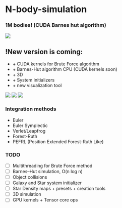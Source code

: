 # N-body-simulation

### 1M bodies! (CUDA Barnes hut algorithm)
![](/visualizations/1M_L.gif)

## !New version is coming:
 - \+ CUDA kernels for Brute Force algorithm  
 - \+ Barnes-Hut algorithm CPU (CUDA kernels soon)
 - \+ 3D
 - \+ System initializers
 - \+ new visualization tool

![](/visualizations/Example_6.gif)
![](/visualizations/Example_3.gif)
![](/visualizations/Example_4.gif)

### Integration methods
- Euler
- Euler Symplectic
- Verlet/Leapfrog
- Forest-Ruth
- PEFRL (Position Extended Forest-Ruth Like)

### TODO
- [ ] Multithreading for Brute Force method
- [ ] Barnes–Hut simulation, O(n log n)
- [ ] Object collisions
- [ ] Galaxy and Star system initializer
- [ ] Star Density maps + presets + creation tools
- [ ] 3D simulation
- [ ] GPU kernels + Tensor core ops
